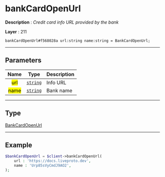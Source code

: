 # bankCardOpenUrl

**Description** : *Credit card info URL provided by the bank*

**Layer** : 211

```tl
bankCardOpenUrl#f568028a url:string name:string = BankCardOpenUrl;
```

---

## Parameters

| Name | Type | Description |
| :---: | :---: | :--- |
| <mark>url</mark> | [`string`](type/string) | Info URL |
| <mark>name</mark> | [`string`](type/string) | Bank name |

---

## Type

[BankCardOpenUrl](type/BankCardOpenUrl)

---

## Example

```php
$bankCardOpenUrl = $client->bankCardOpenUrl(
	url : 'https://docs.liveproto.dev',
	name : 'Urp85sVyCmdJ9AO2',
);
```